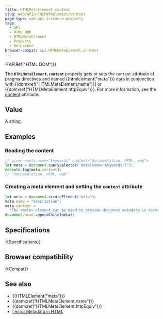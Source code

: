 ```yaml
---
title: HTMLMetaElement.content
slug: Web/API/HTMLMetaElement/content
page-type: web-api-instance-property
tags:
  - API
  - HTML DOM
  - HTMLMetaElement
  - Property
  - Reference
browser-compat: api.HTMLMetaElement.content
---
```


{{APIRef("HTML DOM")}}

The **`HTMLMetaElement.content`** property gets or sets the `content` attribute of pragma directives and named {{htmlelement("meta")}} data in conjunction with {{domxref("HTMLMetaElement.name")}} or {{domxref("HTMLMetaElement.httpEquiv")}}.
For more information, see the [content](/en-US/docs/Web/HTML/Element/meta#attr-content) attribute.

## Value

A string.

## Examples

### Reading the content

```js
// given <meta name="keywords" content="documentation, HTML, web">
let meta = document.querySelector("meta[name='keywords']");
console.log(meta.content);
// "documentation, HTML, web"
```

### Creating a meta element and setting the `content` attribute

```js
let meta = document.createElement("meta");
meta.name = "description";
meta.content =
  "The <meta> element can be used to provide document metadata in terms of name-value pairs, with the name attribute giving the metadata name, and the content attribute giving the value.";
document.head.appendChild(meta);
```

## Specifications

{{Specifications}}

## Browser compatibility

{{Compat}}

## See also

- {{HTMLElement("meta")}}
- {{domxref("HTMLMetaElement.name")}}
- {{domxref("HTMLMetaElement.httpEquiv")}}
- [Learn: Metadata in HTML](/en-US/docs/Learn/HTML/Introduction_to_HTML/The_head_metadata_in_HTML#metadata_the_meta_element)
